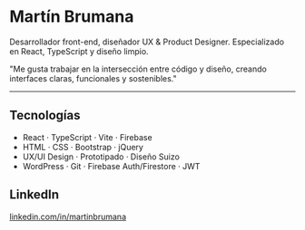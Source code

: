 # Martín Brumana

Desarrollador front-end, diseñador UX & Product Designer.
Especializado en React, TypeScript y diseño limpio.  

"Me gusta trabajar en la intersección entre código y diseño, creando interfaces claras, funcionales y sostenibles."

---

## Tecnologías

- React · TypeScript · Vite · Firebase
- HTML · CSS · Bootstrap · jQuery
- UX/UI Design · Prototipado · Diseño Suizo
- WordPress · Git · Firebase Auth/Firestore · JWT


## LinkedIn

[linkedin.com/in/martinbrumana](https://linkedin.com/in/martinbrumana)  
